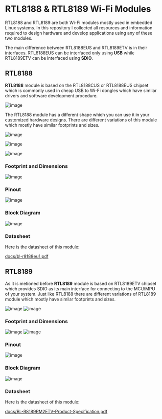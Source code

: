 # RTL8188 & RTL8189 Wi-Fi Modules

RTL8188 and RTL8189 are both Wi-Fi modules mostly used in embedded Linux systems. In this repository I collected all resources and information required to design hardware and develop applications using any of these two modules.

The main difference between RTL8188EUS and RTL8189ETV is in their interfaces. RTL8188EUS can be interfaced only using **USB** while RTL8189ETV can be interfaced using **SDIO**.

## RTL8188

**RTL8188** module is based on the RTL8188CUS or RTL8188EUS chipset which is commonly used in cheap USB to Wi-Fi dongles which have similar drivers and software development procedure.

![image](https://github.com/m3y54m/rtl818x-wifi-modules/assets/1549028/52e0b50d-faaf-4969-9c36-6f5ec6c583ae)

The RTL8188 module has a different shape which you can use it in your customized hardware designs. There are different variations of this module which mostly have similar footprints and sizes.

![image](https://github.com/m3y54m/rtl818x-wifi-modules/assets/1549028/b70b92c8-b2a4-40ac-946b-afee5e3e6f45)

![image](https://github.com/m3y54m/rtl818x-wifi-modules/assets/1549028/c1ae98b4-2ef3-4ac5-a0e1-622da30ee9a8)

![image](https://github.com/m3y54m/rtl818x-wifi-modules/assets/1549028/f5e0856e-cd97-4ee1-8f13-7ae2dae4d7f2)

### Footprint and Dimensions

![image](https://github.com/m3y54m/rtl818x-wifi-modules/assets/1549028/3124f755-d7ab-4a41-a4e5-8d9c2e83d546)

### Pinout

![image](https://github.com/m3y54m/rtl818x-wifi-modules/assets/1549028/10e96e70-18a5-417d-a8d9-ac38d5755beb)

### Block Diagram

![image](https://github.com/m3y54m/rtl818x-wifi-modules/assets/1549028/553a4038-b41d-44de-933c-f9f959c8d09f)


### Datasheet

Here is the datasheet of this module:

[docs/bl-r8188eu1.pdf](docs/bl-r8188eu1.pdf)

## RTL8189

As it is metioned before **RTL8189** module is based on RTL8189ETV chipset which provides SDIO as its main interface for connecting to the MCU/MPU of your system. Just like RTL8188 there are different variations of RTL8189 module which mostly have similar footprints and sizes.

![image](https://github.com/m3y54m/rtl818x-wifi-modules/assets/1549028/a4e8609f-44c6-4f5a-af2b-ce9b4d1f2cd2)
![image](https://github.com/m3y54m/rtl818x-wifi-modules/assets/1549028/c92947ab-d9e3-410a-b4c5-ae46d0c858cc)

### Footprint and Dimensions

![image](https://github.com/m3y54m/rtl818x-wifi-modules/assets/1549028/12082f40-8776-4b37-a6d5-638a3eac1a58)
![image](https://github.com/m3y54m/rtl818x-wifi-modules/assets/1549028/a2d0eab1-d11e-4748-842f-a62f808ea6c0)


### Pinout

![image](https://github.com/m3y54m/rtl818x-wifi-modules/assets/1549028/f29acd84-dd42-4933-b37c-4298ee19f59e)

### Block Diagram

![image](https://github.com/m3y54m/rtl818x-wifi-modules/assets/1549028/a814911d-815b-40bd-bd44-0195f35f81e1)

### Datasheet

Here is the datasheet of this module:

[docs/BL-R8189RM2ETV-Product-Specification.pdf](docs/BL-R8189RM2ETV-Product-Specification.pdf)
